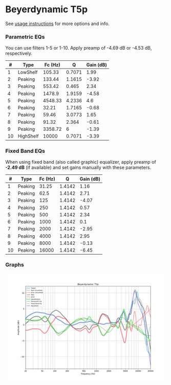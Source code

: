 # Beyerdynamic T5p
See [usage instructions](https://github.com/jaakkopasanen/AutoEq#usage) for more options and info.

### Parametric EQs
You can use filters 1-5 or 1-10. Apply preamp of -4.69 dB or -4.53 dB, respectively.

|   # | Type      |   Fc (Hz) |      Q |   Gain (dB) |
|-----|-----------|-----------|--------|-------------|
|   1 | LowShelf  |    105.33 | 0.7071 |        1.99 |
|   2 | Peaking   |    133.44 | 1.1615 |       -3.92 |
|   3 | Peaking   |    553.42 | 0.465  |        2.34 |
|   4 | Peaking   |   1478.9  | 1.9159 |       -4.58 |
|   5 | Peaking   |   4548.33 | 4.2336 |        4.6  |
|   6 | Peaking   |     32.21 | 1.7165 |       -0.68 |
|   7 | Peaking   |     59.46 | 3.0773 |        1.65 |
|   8 | Peaking   |     91.32 | 2.364  |       -0.61 |
|   9 | Peaking   |   3358.72 | 6      |       -1.39 |
|  10 | HighShelf |  10000    | 0.7071 |       -3.39 |

### Fixed Band EQs
When using fixed band (also called graphic) equalizer, apply preamp of **-2.49 dB** (if available) and set gains manually with these parameters.

|   # | Type    |   Fc (Hz) |      Q |   Gain (dB) |
|-----|---------|-----------|--------|-------------|
|   1 | Peaking |     31.25 | 1.4142 |        1.16 |
|   2 | Peaking |     62.5  | 1.4142 |        2.71 |
|   3 | Peaking |    125    | 1.4142 |       -4.07 |
|   4 | Peaking |    250    | 1.4142 |        0.57 |
|   5 | Peaking |    500    | 1.4142 |        2.34 |
|   6 | Peaking |   1000    | 1.4142 |        0.1  |
|   7 | Peaking |   2000    | 1.4142 |       -2.95 |
|   8 | Peaking |   4000    | 1.4142 |        2.95 |
|   9 | Peaking |   8000    | 1.4142 |       -0.13 |
|  10 | Peaking |  16000    | 1.4142 |       -6.45 |

### Graphs
![](./Beyerdynamic%20T5p.png)
